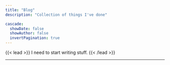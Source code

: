 ```yaml
---
title: "Blog"
description: "Collection of things I've done"

cascade:
  showDate: false
  showAuthor: false
  invertPagination: true
---
```


{{< lead >}}
I need to start writing stuff.
{{< /lead >}}

---